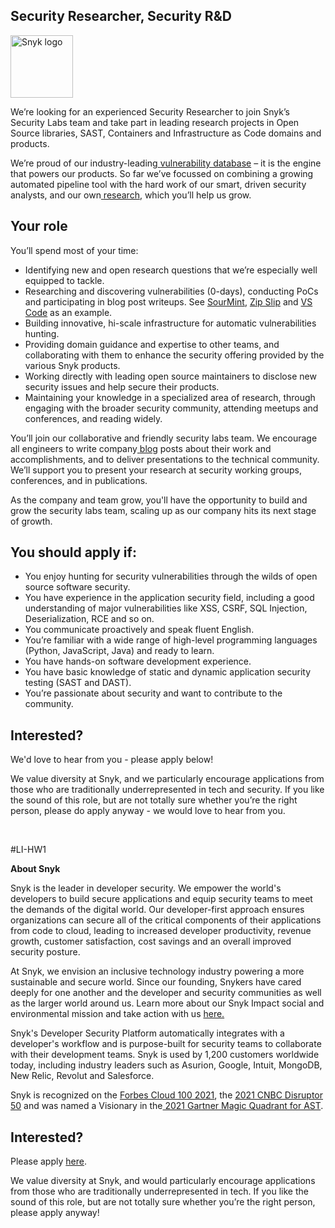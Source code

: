 Security Researcher, Security R&D
---

<img src="https://res.cloudinary.com/snyk/image/upload/v1537345894/press-kit/brand/logo-black.png" width="100" alt="Snyk logo" />

<p><span style="font-weight: 400;">We’re looking for an experienced Security Researcher to join Snyk’s Security Labs team and take part in leading research projects in Open Source libraries, SAST, Containers and Infrastructure as Code domains and products.</span></p>
<p><span style="font-weight: 400;">We’re proud of our industry-leading</span><a href="https://snyk.io/vuln"> <span style="font-weight: 400;">vulnerability database</span></a><span style="font-weight: 400;"> – it is the engine that powers our products. So far we’ve focussed on combining a growing automated pipeline tool with the hard work of our smart, driven security analysts, and our own</span><a href="https://snyk.io/research"> <span style="font-weight: 400;">research</span></a><span style="font-weight: 400;">, which you’ll help us grow.&nbsp;</span></p>
<h2><strong>Your role</strong></h2>
<p><span style="font-weight: 400;">You’ll spend most of your time:</span></p>
<ul>
<li style="font-weight: 400;"><span style="font-weight: 400;">Identifying new and open research questions that we’re especially well equipped to tackle.</span></li>
<li style="font-weight: 400;"><span style="font-weight: 400;">Researching and discovering vulnerabilities (0-days), conducting PoCs and participating in blog post writeups. See </span><a href="https://snyk.io/research/sour-mint-malicious-sdk/"><span style="font-weight: 400;">SourMint</span></a><span style="font-weight: 400;">, </span><a href="https://snyk.io/research/zip-slip-vulnerability"><span style="font-weight: 400;">Zip Slip</span></a><span style="font-weight: 400;"> and </span><a href="https://snyk.io/blog/visual-studio-code-extension-security-vulnerabilities-deep-dive/"><span style="font-weight: 400;">VS Code</span></a><span style="font-weight: 400;"> as an example.</span></li>
<li style="font-weight: 400;"><span style="font-weight: 400;">Building innovative, hi-scale infrastructure for automatic vulnerabilities hunting.</span></li>
<li style="font-weight: 400;"><span style="font-weight: 400;">Providing domain guidance and expertise to other teams, and collaborating with them to enhance the security offering provided by the various Snyk products.</span></li>
<li style="font-weight: 400;"><span style="font-weight: 400;">Working directly with leading open source maintainers to disclose new security issues and help secure their products.</span></li>
<li style="font-weight: 400;"><span style="font-weight: 400;">Maintaining your knowledge in a specialized area of research, through engaging with the broader security community, attending meetups and conferences, and reading widely.</span></li>
</ul>
<p><span style="font-weight: 400;">You’ll join our collaborative and friendly security labs team. We encourage all engineers to write company</span><a href="https://snyk.io/blog/"> <span style="font-weight: 400;">blog</span></a><span style="font-weight: 400;"> posts about their work and accomplishments, and to deliver presentations to the technical community. We’ll support you to present your research at security working groups, conferences, and in publications.</span></p>
<p><span style="font-weight: 400;">As the company and team grow, you'll have the opportunity to build and grow the security labs team, scaling up as our company hits its next stage of growth.</span></p>
<h2><strong>You should apply if:</strong></h2>
<ul>
<li style="font-weight: 400;"><span style="font-weight: 400;">You enjoy hunting for security vulnerabilities through the wilds of open source software security.</span></li>
<li style="font-weight: 400;"><span style="font-weight: 400;">You have experience in the application security field, including a good understanding of major vulnerabilities like XSS, CSRF, SQL Injection, Deserialization, RCE and so on.</span></li>
<li style="font-weight: 400;"><span style="font-weight: 400;">You communicate proactively and speak fluent English.</span></li>
<li style="font-weight: 400;"><span style="font-weight: 400;">You’re familiar with a wide range of high-level programming languages (Python, JavaScript, Java) and ready to learn.</span></li>
<li style="font-weight: 400;"><span style="font-weight: 400;">You have hands-on software development experience.</span></li>
<li style="font-weight: 400;"><span style="font-weight: 400;">You have basic knowledge of static and dynamic application security testing (SAST and DAST).</span></li>
<li style="font-weight: 400;"><span style="font-weight: 400;">You’re passionate about security and want to contribute to the community.</span></li>
</ul>
<h2><strong>Interested?</strong></h2>
<p><span style="font-weight: 400;">We'd love to hear from you - please apply below!</span></p>
<p><span style="font-weight: 400;">We value diversity at Snyk, and we particularly encourage applications from those who are traditionally underrepresented in tech and security. If you like the sound of this role, but are not totally sure whether you’re the right person, please do apply anyway - we would love to hear from you.</span></p>
<p><span style="font-weight: 400;">&nbsp;</span></p>
<p><span style="font-weight: 400;">#LI-HW1</span></p><div class="content-conclusion"><p><strong>About Snyk</strong></p>
<p><span style="font-weight: 400;">Snyk is the leader in developer security. We empower the world's developers to build secure applications and equip security teams to meet the demands of the digital world. Our developer-first approach ensures organizations can secure all of the critical components of their applications from code to cloud, leading to increased developer productivity, revenue growth, customer satisfaction, cost savings and an overall improved security posture.&nbsp;</span></p>
<p><span style="font-weight: 400;">At Snyk, we envision an inclusive technology industry powering a more sustainable and secure world.</span> <span style="font-weight: 400;">Since our founding, Snykers have cared deeply for one another and the developer and security communities as well as the larger world around us. Learn more about our Snyk Impact social and environmental mission and take action with us </span><a href="https://snyk.io/about/snyk-impact/"><span style="font-weight: 400;">here.</span></a></p>
<p><span style="font-weight: 400;">Snyk's Developer Security Platform automatically integrates with a developer's workflow and is purpose-built for security teams to collaborate with their development teams. Snyk is used by 1,200 customers worldwide today, including industry leaders such as Asurion, Google, Intuit, MongoDB, New Relic, Revolut and Salesforce.</span></p>
<p><span style="font-weight: 400;">Snyk is recognized on the </span><a href="https://www.forbes.com/cloud100/#6f24b5ba5f94"><span style="font-weight: 400;">Forbes Cloud 100 2021</span></a><span style="font-weight: 400;">, the </span><a href="https://www.cnbc.com/2021/05/25/these-are-the-2021-cnbc-disruptor-50-companies.html"><span style="font-weight: 400;">2021 CNBC Disruptor 50</span></a><span style="font-weight: 400;"> and was named a Visionary in the</span><a href="https://snyk.io/blog/snyk-visionary-2021-gartner-magic-quadrant-for-ast/"><span style="font-weight: 400;"> 2021 Gartner Magic Quadrant for AST</span></a><span style="font-weight: 400;">.</span></p></div>

Interested?
---

Please apply [here](https://boards.greenhouse.io/snyk/jobs/5627534002#app).

We value diversity at Snyk, and would particularly encourage applications from those who are traditionally underrepresented in tech.
If you like the sound of this role, but are not totally sure whether you’re the right person, please apply anyway!
